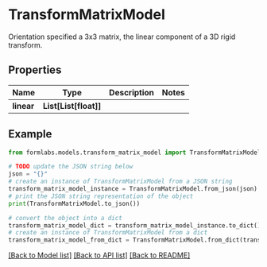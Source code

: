 # TransformMatrixModel

Orientation specified a 3x3 matrix, the linear component of a 3D rigid transform.

## Properties

Name | Type | Description | Notes
------------ | ------------- | ------------- | -------------
**linear** | **List[List[float]]** |  | 

## Example

```python
from formlabs.models.transform_matrix_model import TransformMatrixModel

# TODO update the JSON string below
json = "{}"
# create an instance of TransformMatrixModel from a JSON string
transform_matrix_model_instance = TransformMatrixModel.from_json(json)
# print the JSON string representation of the object
print(TransformMatrixModel.to_json())

# convert the object into a dict
transform_matrix_model_dict = transform_matrix_model_instance.to_dict()
# create an instance of TransformMatrixModel from a dict
transform_matrix_model_from_dict = TransformMatrixModel.from_dict(transform_matrix_model_dict)
```
[[Back to Model list]](../README.md#documentation-for-models) [[Back to API list]](../README.md#documentation-for-api-endpoints) [[Back to README]](../README.md)


